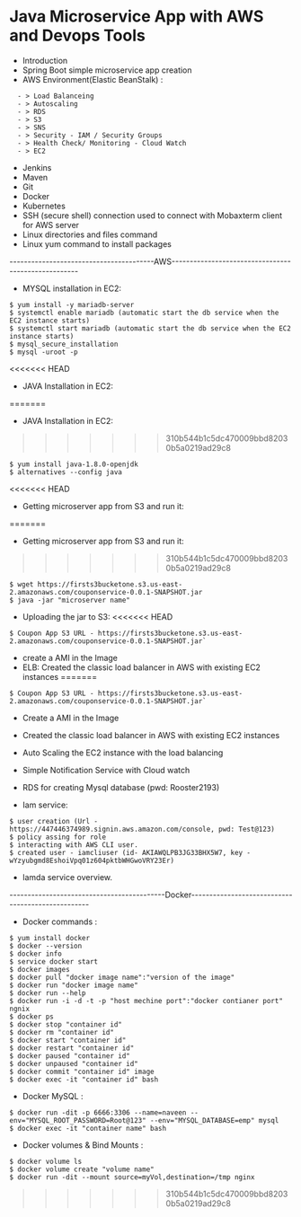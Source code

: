 # Java Microservice App with AWS and Devops Tools

- Introduction
- Spring Boot simple microservice app creation
- AWS Environment(Elastic BeanStalk) :
```
  - > Load Balanceing
  - > Autoscaling
  - > RDS
  - > S3
  - > SNS
  - > Security - IAM / Security Groups
  - > Health Check/ Monitoring - Cloud Watch
  - > EC2
```
- Jenkins
- Maven  
- Git
- Docker
- Kubernetes
- SSH (secure shell) connection used to connect with Mobaxterm client for AWS server
- Linux directories and files command 
- Linux yum command to install packages

----------------------------------------AWS----------------------------------------------------
- MYSQL installation in EC2:
```
$ yum install -y mariadb-server
$ systemctl enable mariadb (automatic start the db service when the EC2 instance starts)
$ systemctl start mariadb (automatic start the db service when the EC2 instance starts)
$ mysql_secure_installation
$ mysql -uroot -p
```

<<<<<<< HEAD
- JAVA Installation in EC2:
        
=======
- JAVA Installation in EC2:        
>>>>>>> 310b544b1c5dc470009bbd82030b5a0219ad29c8
```
$ yum install java-1.8.0-openjdk
$ alternatives --config java 
```

<<<<<<< HEAD
- Getting microserver app from S3 and run it:
        
=======
- Getting microserver app from S3 and run it:        
>>>>>>> 310b544b1c5dc470009bbd82030b5a0219ad29c8
```
$ wget https://firsts3bucketone.s3.us-east-2.amazonaws.com/couponservice-0.0.1-SNAPSHOT.jar
$ java -jar "microserver name"
```

- Uploading the jar to S3:
<<<<<<< HEAD

```
$ Coupon App S3 URL - https://firsts3bucketone.s3.us-east-2.amazonaws.com/couponservice-0.0.1-SNAPSHOT.jar`
```
- create a AMI in the Image 
- ELB: Created the classic load balancer in AWS with existing EC2 instances
=======
```
$ Coupon App S3 URL - https://firsts3bucketone.s3.us-east-2.amazonaws.com/couponservice-0.0.1-SNAPSHOT.jar`
```
- Create a AMI in the Image

- Created the classic load balancer in AWS with existing EC2 instances

- Auto Scaling the EC2 instance with the load balancing

- Simple Notification Service with Cloud watch 

- RDS for creating Mysql database (pwd: Rooster2193)

- Iam service:
```
$ user creation (Url - https://447446374989.signin.aws.amazon.com/console, pwd: Test@123)
$ policy assing for role
$ interacting with AWS CLI user.
$ created user - iamcliuser (id- AKIAWQLPB3JG33BHX5W7, key - wYzyubgmd8EshoiVpq01z604pktbWHGwoVRY23Er)
```
- lamda service overview.

-------------------------------------------Docker--------------------------------------------------
- Docker commands :
```
$ yum install docker
$ docker --version
$ docker info
$ service docker start
$ docker images
$ docker pull "docker image name":"version of the image"
$ docker run "docker image name"
$ docker run --help
$ docker run -i -d -t -p "host mechine port":"docker contianer port" ngnix
$ docker ps
$ docker stop "container id"
$ docker rm "container id"
$ docker start "container id"
$ docker restart "container id"
$ docker paused "container id"
$ docker unpaused "container id"
$ docker commit "container id" image
$ docker exec -it "container id" bash
```
- Docker MySQL :
```
$ docker run -dit -p 6666:3306 --name=naveen --env="MYSQL_ROOT_PASSWORD=Root@123" --env="MYSQL_DATABASE=emp" mysql
$ docker exec -it "container name" bash
```
- Docker volumes & Bind Mounts :
```
$ docker volume ls
$ docker volume create "volume name"
$ docker run -dit --mount source=myVol,destination=/tmp nginx
```

>>>>>>> 310b544b1c5dc470009bbd82030b5a0219ad29c8
